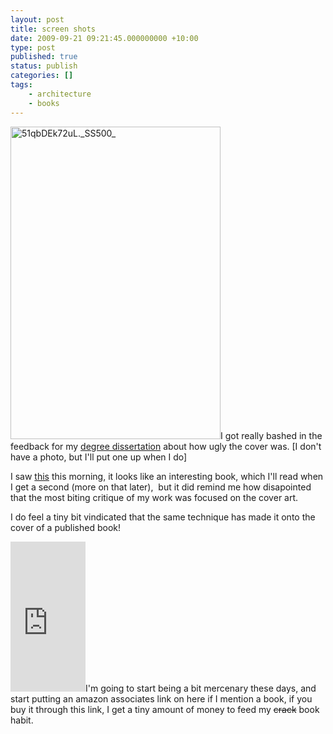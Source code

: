 ```yaml
---
layout: post
title: screen shots
date: 2009-09-21 09:21:45.000000000 +10:00
type: post
published: true
status: publish
categories: []
tags:
    - architecture
    - books
---
```


<p><a href="http://www.amazon.co.uk/exec/obidos/ASIN/0195388445/downandoutint-20"><img class="alignright size-full wp-image-232" title="A Better Pencil: Readers, Writers, and the Digitial Revolution" src="{{ site.baseurl }}/assets/51qbDEk72uL._SS500_.jpg" alt="51qbDEk72uL._SS500_" width="336" height="500" /></a>I got really bashed in the feedback for my <a href="http://www.notionparallax.co.uk/wordpress/wp-admin/post-new.php">degree dissertation</a> about how ugly the cover was. [I don't have a photo, but I'll put one up when I do]</p>
<p>I saw <a title="A Better Pencil: Readers, Writers, and the Digitial Revolution" href="http://www.amazon.co.uk/exec/obidos/ASIN/0195388445/downandoutint-20">this</a> this morning, it looks like an interesting book, which I'll read when I get a second (more on that later),  but it did remind me how disapointed that the most biting critique of my work was focused on the cover art.</p>
<p>I do feel a tiny bit vindicated that the same technique has made it onto the cover of a published book!</p>
<p><iframe class="alignright" src="http://rcm-uk.amazon.co.uk/e/cm?lt1=_blank&bc1=FFFFFF&IS2=1&nou=1&bg1=FFFFFF&fc1=000000&lc1=0000FF&t=notioparal-21&o=2&p=8&l=as1&m=amazon&f=ifr&asins=0195388445" style="width:120px;height:240px;" scrolling="no" marginwidth="0" marginheight="0" frameborder="0">
There really should be an iframe here :(
</iframe>I'm going to start being a bit mercenary these days, and start putting an amazon associates link on here if I mention a book, if you buy it through this link, I get a tiny amount of money to feed my <del>crack</del> book habit.</p>
